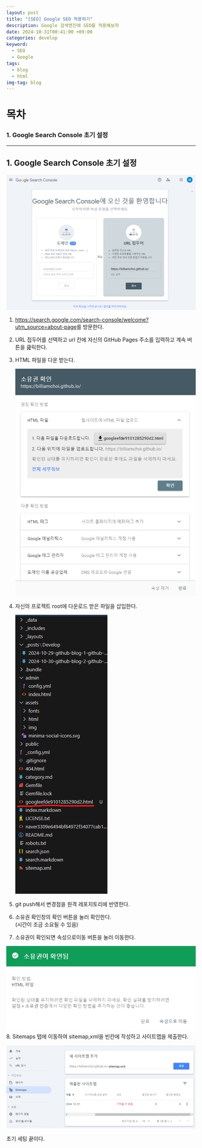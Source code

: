 ```yaml
---
layout: post
title: "[SEO] Google SEO 적용하기"
description: Google 검색엔진에 SEO를 적용해보자
date: 2024-10-31T00:41:00 +09:00
categories: develop
keyword:
  - SEO
  - Google
tags:
  - blog
  - html
img-tag: blog
---
```

# 목차

### 1. Google Search Console 초기 설정

- - -

## 1. Google Search Console 초기 설정

![](/assets/img/googleconsole.png)

1. <https://search.google.com/search-console/welcome?utm_source=about-page>를 방문한다.
2. URL 접두어를 선택하고 url 칸에 자신의 GitHub Pages 주소를 입력하고 계속 버튼을 큺릭한다.
3. HTML 파일을 다운 받는다.

   ![](/assets/img/googleverification.png)
4. 자신의 프로젝트 root에 다운로드 받은 파일을 삽입한다.

   ![](/assets/img/folder.png)
5. git push해서 변경점을 원격 레포지토리에 반영한다.
6. 소유권 확인창의 확인 버튼을 눌러 확인한다.\
   (시간이 조금 소요될 수 있음)
7.  소유권이 확인되면 속성으로이동 버튼을 눌러 이동한다.

   ![](/assets/img/confirned.png)
8. Sitemaps 탭에 이동하여 sitemap,xml을 빈칸에 작성하고 사이트맵을 제출한다.

   ![](/assets/img/sitemap.png)



초기 세팅 끝이다.
